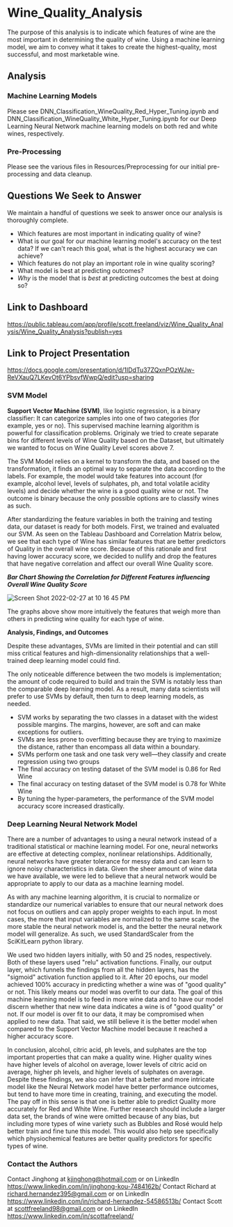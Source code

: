 # Wine_Quality_Analysis

The purpose of this analysis is to indicate which features of wine are the most important in determining the quality of wine. Using a machine learning model, we aim to convey what it takes to create the highest-quality, most successful, and most marketable wine.

## Analysis
### Machine Learning Models
Please see DNN_Classification_WineQuality_Red_Hyper_Tuning.ipynb and DNN_Classification_WineQuality_White_Hyper_Tuning.ipynb for our Deep Learning Neural Network machine learning models on both red and white wines, respectively.

### Pre-Processing
Please see the various files in Resources/Preprocessing for our initial pre-processing and data cleanup.

## Questions We Seek to Answer
We maintain a handful of questions we seek to answer once our analysis is thoroughly complete.

- Which features are most important in indicating quality of wine?
- What is our goal for our machine learning model's accuracy on the test data? If we can't reach this goal, what is the highest accuracy we can achieve?
- Which features do not play an important role in wine quality scoring?
- What model is best at predicting outcomes?
- *Why* is the model that is *best* at predicting outcomes the best at doing so?

## Link to Dashboard
https://public.tableau.com/app/profile/scott.freeland/viz/Wine_Quality_Analysis/Wine_Quality_Analysis?publish=yes

## Link to Project Presentation
https://docs.google.com/presentation/d/1IDdTu37ZQxnPOzWJw-ReVXauQ7LKevOt6YPbsvfWwpQ/edit?usp=sharing

### SVM Model

**Support Vector Machine (SVM)**, like logistic regression, is a binary classifier: It can categorize samples into one of two categories (for example, yes or no). This supervised machine learning algorithm is powerful for classification problems. Originaly we tried to create separate bins for different levels of Wine Quality based on the Dataset, but ultimately we wanted to focus on Wine Quality Level scores above 7.

The SVM Model relies on a kernel to transform the data, and based on the transformation, it finds an optimal way to separate the data according to the labels. For example, the model would take features into account (for example, alcohol level, levels of sulphates, ph, and total volatile acidity levels) and decide whether the wine is a good quality wine or not. The outcome is binary because the only possible options are to classify wines as such.

After standardizing the feature variables in both the training and testing data, our dataset is ready for both models. First, we trained and evaluated our SVM. As seen on the Tableau Dashboard and Correlation Matrix below, we see that each type of Wine has similar features that are better predictors of Quality in the overall wine score. Because of this rationale and first having lower accuracy score, we decided to nullify and drop the features that have negative correlation and affect our overall Wine Quality score.

***Bar Chart Showing the Correlation for Different Features influencing Overall Wine Quality Score***

![Screen Shot 2022-02-27 at 10 16 45 PM](https://user-images.githubusercontent.com/90523595/155921140-d297de2b-a63a-4eb3-a999-af45d5390cdb.png)

The graphs above show more intuitively the features that weigh more than others in predicting wine quality for each type of wine.

**Analysis, Findings, and Outcomes** 

Despite these advantages, SVMs are limited in their potential and can still miss critical features and high-dimensionality relationships that a well-trained deep learning model could find.

The only noticeable difference between the two models is implementation; the amount of code required to build and train the SVM is notably less than the comparable deep learning model. As a result, many data scientists will prefer to use SVMs by default, then turn to deep learning models, as needed.

- SVM works by separating the two classes in a dataset with the widest possible margins. The margins, however, are soft and can make exceptions for outliers.
- SVMs are less prone to overfitting because they are trying to maximize the distance, rather than encompass all data within a boundary.
- SVMs perform one task and one task very well—they classify and create regression using two groups
- The final accuracy on testing dataset of the SVM model is 0.86 for Red Wine
- The final accuracy on testing dataset of the SVM model is 0.78 for White Wine 
- By tuning the hyper-parameters, the performance of the SVM model accuracy score increased drastically. 

### Deep Learning Neural Network Model
There are a number of advantages to using a neural network instead of a traditional statistical or machine learning model. For one, neural networks are effective at detecting complex, nonlinear relationships. Additionally, neural networks have greater tolerance for messy data and can learn to ignore noisy characteristics in data. Given the sheer amount of wine data we have available, we were led to believe that a neural network would be appropriate to apply to our data as a machine learning model.

As with any machine learning algorithm, it is crucial to normalize or standardize our numerical variables to ensure that our neural network does not focus on outliers and can apply proper weights to each input. In most cases, the more that input variables are normalized to the same scale, the more stable the neural network model is, and the better the neural network model will generalize. As such, we used StandardScaler from the SciKitLearn python library.

We used two hidden layers initially, with 50 and 25 nodes, respectively. Both of these layers used "relu" activation functions. Finally, our output layer, which funnels the findings from all the hidden layers, has the "sigmoid" activation function applied to it. After 20 epochs, our model achieved 100% accuracy in predicting whether a wine was of "good quality" or not. This likely means our model was overfit to our data. The goal of this machine learning model is to feed in more wine data and to have our model discern whether that new wine data indicates a wine is of "good quality" or not. If our model is over fit to our data, it may be compromised when applied to new data. That said, we still believe it is the better model when compared to the Support Vector Machine model because it reached a higher accuracy score.

In conclusion, alcohol, citric acid, ph levels, and sulphates are the top important properties that can make a quality wine. Higher quality wines have higher levels of alcohol on average, lower levels of citric acid on average, higher ph levels, and higher levels of sulphates on average. Despite these findings, we also can infer that a better and more intricate model like the Neural Network model have better performance outcomes, but tend to have more time in creating, training, and executing the model. The pay off in this sense is that one is better able to predict Quality more accurately for Red and White Wine. Further research should include a larger data set, the brands of wine were omitted because of any bias, but including more types of wine variety such as Bubbles and Rosé would help better train and fine tune this model. This would also help see specifically which physiochemical features are better quality predictors for specific types of wine. 

### Contact the Authors
Contact Jinghong at kjinghong@hotmail.com or on LinkedIn https://www.linkedin.com/in/jinghong-kou-7484162b/
Contact Richard at richard.hernandez395@gmail.com or on LinkedIn https://www.linkedin.com/in/richard-hernandez-54586513b/
Contact Scott at scottfreeland98@gmail.com or on LinkedIn https://www.linkedin.com/in/scottafreeland/